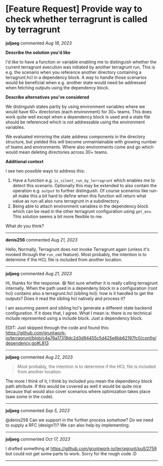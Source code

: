 # [Feature Request] Provide way to check whether terragrunt is called by terragrunt

**juljaeg** commented *Aug 18, 2023*

**Describe the solution you'd like**

I'd like to have a function or variable enabling me to distinguish whether the current terragrunt execution was initiated by another terragrunt run. This is e.g. the scenario when you reference another directory containing a terragrunt.hcl in a dependency block. A way to handle those scenarios would be beneficial when e.g. another state would need be addressed when fetching outputs using the dependency block.

**Describe alternatives you've considered**

We distinguish states partly by using environment variables where we would have 60+ directories (each environment) for 30+ teams. This does work quite well except when a dependency block is used and a state file should be referenced which is not addressable using the environment variables.

We evaluated mirroring the state address components in the directory structure, but yielded this will become unmaintainable with growing number of teams and environments. Where also environments come and go which would mean deleting directories across 30+ teams.

**Additional context**

I see two possible ways to address this:

1. Have a function e.g. `is_silent_run_by_terragrunt` which enables me to detect this scenario. Optionally this may be extended to also contain the operation e.g. `output` to further distinguish. Of course scenarios like run-all make this a bit hard to define when this function will return what value as run-all also runs terragrunt in a subdirectory.
2. Being able to attach environment variables in the dependency block which can be read in the other terragrunt configuration using `get_env`. This solution seems a bit more flexible to me.

What do you think?
<br />
***


**denis256** commented *Aug 21, 2023*

Hello,
Normally, Terragrunt does not invoke Terragrunt again (unless it's invoked through the `run_cmd` feature). 
Most probably, the intention is to determine if the HCL file is included from another location.
***

**juljaeg** commented *Aug 21, 2023*

Hi, thanks for the response. 😄 Not sure whether it is really calling terragrunt internally. When the path used in a dependeny block in a configuration (root hcl) contains also a terragrunt.hcl (sibling hcl): how is it handled to get the outputs? Does it read the sibling hcl natively and process it?

I am assuming parent and sibling hcl's generate a different state backend configuration. If it does that, I agree. What I mean is: there is no technical include represented using a include block. Just a dependency block. 

EDIT: Just skipped through the code and found this: https://github.com/gruntwork-io/terragrunt/blob/c4a76a17318dc2d3d94455c5d425e6bb62197fc0/config/dependency.go#L813
***

**juljaeg** commented *Aug 22, 2023*

> Most probably, the intention is to determine if the HCL file is included from another location.

The more I think of it, I think by included you mean the dependency block path attribute. If this would be covered as well it would be quite nice because that would also cover scenarios where optimization takes place (saw some in the code).

***

**juljaeg** commented *Sep 5, 2023*

@denis256 Can we support in the further process somehow? Do we need to supply a RFC (design?)? We can also help by implementing.
***

**juljaeg** commented *Oct 17, 2023*

I drafted something at https://github.com/gruntwork-io/terragrunt/pull/2759 but could not get some parts to work. Sorry for the rough code :D
***

